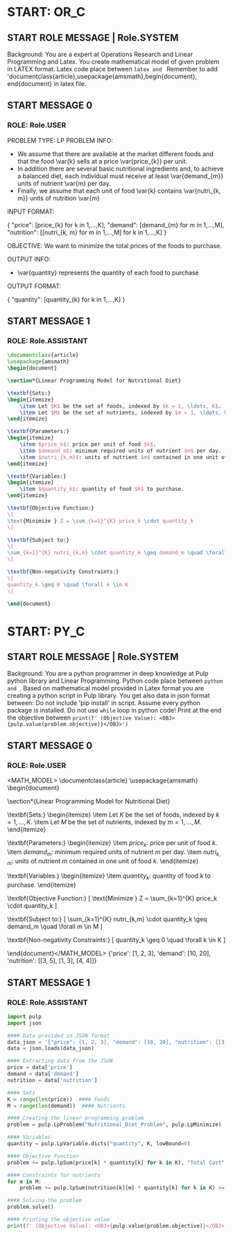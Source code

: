 # START: OR_C 
## START ROLE MESSAGE | Role.SYSTEM 
Background: You are a expert at Operations Research and Linear Programming and Latex. You create mathematical model of given problem in LATEX format. Latex code place between ```latex and ``` Remember to add 'documentclass{article},usepackage{amsmath},begin{document}, end{document} in latex file. 
## START MESSAGE 0 
### ROLE: Role.USER
<DESCRIPTION>
PROBLEM TYPE: LP
PROBLEM INFO:

- We assume that there are available at the market different foods and that the food \var{k} sells at a price \var{price_{k}} per unit. 
- In addition there are several basic nutritional ingredients and, to achieve a balanced diet, each individual must receive at least \var{demand_{m}} units of nutrient \var{m} per day. 
- Finally, we assume that each unit of food \var{k} contains \var{nutri_{k, m}} units of nutrition \var{m}

INPUT FORMAT:

{
	"price": [price_{k} for k in 1,...,K],
	"demand": [demand_{m} for m in 1,...,M],
	"nutrition": [[nutri_{k, m} for m in 1,...,M] for k in 1,...,K]
}


OBJECTIVE: We want to minimize the total prices of the foods to purchase.

OUTPUT INFO:

- \var{quantity} represents the quantity of each food to purchase

OUTPUT FORMAT:

{
	"quantity": [quantity_{k} for k in 1,...,K]
}
</DESCRIPTION>


## START MESSAGE 1 
### ROLE: Role.ASSISTANT
```latex
\documentclass{article}
\usepackage{amsmath}
\begin{document}

\section*{Linear Programming Model for Nutritional Diet}

\textbf{Sets:}
\begin{itemize}
    \item Let $K$ be the set of foods, indexed by $k = 1, \ldots, K$.
    \item Let $M$ be the set of nutrients, indexed by $m = 1, \ldots, M$.
\end{itemize}

\textbf{Parameters:}
\begin{itemize}
    \item $price_k$: price per unit of food $k$.
    \item $demand_m$: minimum required units of nutrient $m$ per day.
    \item $nutri_{k,m}$: units of nutrient $m$ contained in one unit of food $k$.
\end{itemize}

\textbf{Variables:}
\begin{itemize}
    \item $quantity_k$: quantity of food $k$ to purchase.
\end{itemize}

\textbf{Objective Function:}
\[
\text{Minimize } Z = \sum_{k=1}^{K} price_k \cdot quantity_k
\]

\textbf{Subject to:}
\[
\sum_{k=1}^{K} nutri_{k,m} \cdot quantity_k \geq demand_m \quad \forall m \in M
\]

\textbf{Non-negativity Constraints:}
\[
quantity_k \geq 0 \quad \forall k \in K
\]

\end{document}
```

# START: PY_C 
## START ROLE MESSAGE | Role.SYSTEM 
Background: You are a python programmer in deep knowledge at Pulp python library and Linear Programming. Python code place between ```python and ```. Based on mathematical model provided in Latex format you are creating a python script in Pulp library. You get also data in json format between: <DATA></DATA> Do not include 'pip install' in script. Assume every python package is installed. Do not use `while` loop in python code! Print at the end the objective between <OBJ></OBJ> `print(f' (Objective Value): <OBJ>{pulp.value(problem.objective)}</OBJ>')` 
## START MESSAGE 0 
### ROLE: Role.USER
<MATH_MODEL>
\documentclass{article}
\usepackage{amsmath}
\begin{document}

\section*{Linear Programming Model for Nutritional Diet}

\textbf{Sets:}
\begin{itemize}
    \item Let $K$ be the set of foods, indexed by $k = 1, \ldots, K$.
    \item Let $M$ be the set of nutrients, indexed by $m = 1, \ldots, M$.
\end{itemize}

\textbf{Parameters:}
\begin{itemize}
    \item $price_k$: price per unit of food $k$.
    \item $demand_m$: minimum required units of nutrient $m$ per day.
    \item $nutri_{k,m}$: units of nutrient $m$ contained in one unit of food $k$.
\end{itemize}

\textbf{Variables:}
\begin{itemize}
    \item $quantity_k$: quantity of food $k$ to purchase.
\end{itemize}

\textbf{Objective Function:}
\[
\text{Minimize } Z = \sum_{k=1}^{K} price_k \cdot quantity_k
\]

\textbf{Subject to:}
\[
\sum_{k=1}^{K} nutri_{k,m} \cdot quantity_k \geq demand_m \quad \forall m \in M
\]

\textbf{Non-negativity Constraints:}
\[
quantity_k \geq 0 \quad \forall k \in K
\]

\end{document}</MATH_MODEL>
<DATA>
{'price': [1, 2, 3], 'demand': [10, 20], 'nutrition': [[3, 5], [1, 3], [4, 4]]}</DATA>


## START MESSAGE 1 
### ROLE: Role.ASSISTANT
```python
import pulp
import json

#### Data provided in JSON format
data_json = '{"price": [1, 2, 3], "demand": [10, 20], "nutrition": [[3, 5], [1, 3], [4, 4]]}'
data = json.loads(data_json)

#### Extracting data from the JSON
price = data['price']
demand = data['demand']
nutrition = data['nutrition']

#### Sets
K = range(len(price))  #### Foods
M = range(len(demand))  #### Nutrients

#### Creating the linear programming problem
problem = pulp.LpProblem("Nutritional_Diet_Problem", pulp.LpMinimize)

#### Variables
quantity = pulp.LpVariable.dicts("quantity", K, lowBound=0)

#### Objective Function
problem += pulp.lpSum(price[k] * quantity[k] for k in K), "Total Cost"

#### Constraints for nutrients
for m in M:
    problem += pulp.lpSum(nutrition[k][m] * quantity[k] for k in K) >= demand[m], f"Nutrient_Requirement_{m}"

#### Solving the problem
problem.solve()

#### Printing the objective value
print(f' (Objective Value): <OBJ>{pulp.value(problem.objective)}</OBJ>')
```


